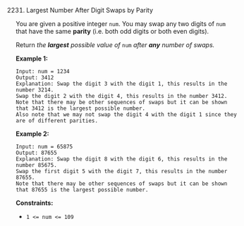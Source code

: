2231. Largest Number After Digit Swaps by Parity



You are given a positive integer `num`. You may swap any two digits of `num` that have the same **parity** (i.e. both odd digits or both even digits).

Return *the **largest** possible value of* `num` *after **any** number of swaps.*

 

**Example 1:**

```
Input: num = 1234
Output: 3412
Explanation: Swap the digit 3 with the digit 1, this results in the number 3214.
Swap the digit 2 with the digit 4, this results in the number 3412.
Note that there may be other sequences of swaps but it can be shown that 3412 is the largest possible number.
Also note that we may not swap the digit 4 with the digit 1 since they are of different parities.
```

**Example 2:**

```
Input: num = 65875
Output: 87655
Explanation: Swap the digit 8 with the digit 6, this results in the number 85675.
Swap the first digit 5 with the digit 7, this results in the number 87655.
Note that there may be other sequences of swaps but it can be shown that 87655 is the largest possible number.
```

 

**Constraints:**

- `1 <= num <= 109`